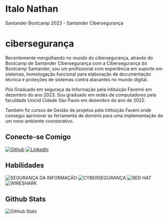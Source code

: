 
# Italo Nathan

Santander Bootcamp 2023 - Santander Cibersegurança 

# cibersegurança

Recentemente mergulhando no mundo do cibersegurança, através do Bootcamp de Santander Cibersegurança com a Cibersegurança do Bootcamp Santander, sou um profissional com experiência em suporte em sistemas, homologação funcional para elaboração de documentação técnica e proteções de sistemas contra atacantes no mundo digital.

Pós Graduado em seguraça da Informação pela intituição Favenni em dezembro do ano 2023. Sou graduado em redes de computadores pela faculdade Unicid Cidade São Paulo em dezembro do ano de 2022.

Também fiz cursos de Gestão de projetos pela Intituição Faveni onde consegui aprimorar as ferramenta de dominio para uma implementação de um novo ambiente coorporativo.

## Conecte-se Comigo

[![Github](https://img.shields.io/badge/Github-357?style=for-the-badge&logo=Github&logoColor=2222)](https://www.github.com/italonathansp)
[![LinkedIn](https://img.shields.io/badge/LinkedIn-357?style=for-the-badge&logo=linkedin&logoColor=1111)](www.linkedin.com/in/italo-nathan-119bb71a9)


## Habilidades

![SEGURANÇA DA INFORMAÇÃO](https://img.shields.io/badge/Seguran%C3%A7a_da_Informa%C3%A7%C3%A3o-0078D4?style=for-the-badge&logo=security&logoColor=white)
![CYBERSEGURANÇA](https://img.shields.io/badge/Cyberseguran%C3%A7a-008000?style=for-the-badge&logo=security&logoColor=white)
![RED HAT](https://img.shields.io/badge/Red_Hat-EE0000?style=for-the-badge&logo=red-hat&logoColor=white)
![WIRESHARK](https://img.shields.io/badge/Wireshark-1679A7?style=for-the-badge&logo=wireshark&logoColor=white)


## Github Stats

![GitHub Stats](https://github-readme-stats.vercel.app/api?username=italonathansp&theme=transparent&bg_color=a22&border_color=851&show_icons=true&icon_color=30A3DC&title_color=E94D5F&text_color=FFF200&hide_title=true&hide=stars)
